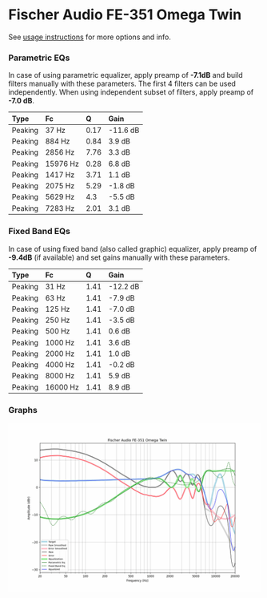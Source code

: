 # Fischer Audio FE-351 Omega Twin
See [usage instructions](https://github.com/jaakkopasanen/AutoEq#usage) for more options and info.

### Parametric EQs
In case of using parametric equalizer, apply preamp of **-7.1dB** and build filters manually
with these parameters. The first 4 filters can be used independently.
When using independent subset of filters, apply preamp of **-7.0 dB**.

| Type    | Fc       |    Q | Gain     |
|:--------|:---------|:-----|:---------|
| Peaking | 37 Hz    | 0.17 | -11.6 dB |
| Peaking | 884 Hz   | 0.84 | 3.9 dB   |
| Peaking | 2856 Hz  | 7.76 | 3.3 dB   |
| Peaking | 15976 Hz | 0.28 | 6.8 dB   |
| Peaking | 1417 Hz  | 3.71 | 1.1 dB   |
| Peaking | 2075 Hz  | 5.29 | -1.8 dB  |
| Peaking | 5629 Hz  | 4.3  | -5.5 dB  |
| Peaking | 7283 Hz  | 2.01 | 3.1 dB   |

### Fixed Band EQs
In case of using fixed band (also called graphic) equalizer, apply preamp of **-9.4dB**
(if available) and set gains manually with these parameters.

| Type    | Fc       |    Q | Gain     |
|:--------|:---------|:-----|:---------|
| Peaking | 31 Hz    | 1.41 | -12.2 dB |
| Peaking | 63 Hz    | 1.41 | -7.9 dB  |
| Peaking | 125 Hz   | 1.41 | -7.0 dB  |
| Peaking | 250 Hz   | 1.41 | -3.5 dB  |
| Peaking | 500 Hz   | 1.41 | 0.6 dB   |
| Peaking | 1000 Hz  | 1.41 | 3.6 dB   |
| Peaking | 2000 Hz  | 1.41 | 1.0 dB   |
| Peaking | 4000 Hz  | 1.41 | -0.2 dB  |
| Peaking | 8000 Hz  | 1.41 | 5.9 dB   |
| Peaking | 16000 Hz | 1.41 | 8.9 dB   |

### Graphs
![](./Fischer%20Audio%20FE-351%20Omega%20Twin.png)